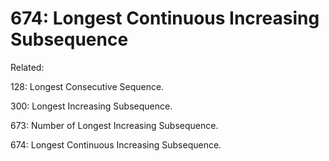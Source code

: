 # 674: Longest Continuous Increasing Subsequence

Related:

128: Longest Consecutive Sequence.

300: Longest Increasing Subsequence.

673: Number of Longest Increasing Subsequence.

674: Longest Continuous Increasing Subsequence.